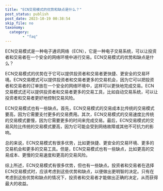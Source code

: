 ```yaml
---
title: "ECN交易模式的优势和缺点是什么？"
post_status: publish
post_date: 2023-10-19 00:38:54
skip_file: no
taxonomy:
  category:
        - "faq"
---
```


ECN交易模式是一种电子通讯网络（ECN），它是一种电子交易系统，可以让投资者和交易者在一个安全的网络环境中进行交易。ECN交易模式的优势和缺点是什么？

ECN交易模式的优势在于它可以提供投资者和交易者更快捷、更安全的交易环境。ECN交易模式可以提供投资者和交易者更多的交易机会，因为它可以把投资者和交易者的订单放在一个安全的网络环境中，这样可以更快地完成交易。ECN交易模式还可以提供投资者和交易者更多的交易工具，比如自动交易系统，可以让投资者和交易者更好地控制交易风险。

ECN交易模式也有一些缺点。首先，ECN交易模式的交易成本比传统的交易模式要高，因为它需要支付更多的交易费用。其次，ECN交易模式的交易速度比传统的交易模式要慢，因为它需要更多的时间来完成交易。最后，ECN交易模式的交易风险比传统的交易模式要高，因为它可能会受到网络故障或其他不可抗力的影响。

总的来说，ECN交易模式有很多优势，比如更快捷、更安全的交易环境、更多的交易机会和更多的交易工具。但是，ECN交易模式也有一些缺点，比如更高的交易成本、更慢的交易速度和更高的交易风险。

综上所述，ECN交易模式有很多优势，但也有一些缺点。投资者和交易者在选择ECN交易模式时，应该考虑到这些优势和缺点，以便做出更明智的决定。只有在考虑到这些优势和缺点的情况下，投资者和交易者才能做出正确的决定，从而获得最大的收益。
